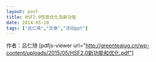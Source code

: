 ```yaml
---
layout: post
title: HSF2.0性能优化及新功能
date: 2014-05-10
tags: ["吕仁琦","文章","活动ppt"]
---
```


作者：吕仁琦
[pdfjs-viewer url="http://greenteajug.cn/wp-content/uploads/2015/05/HSF2.0新功能和优化.pdf"]